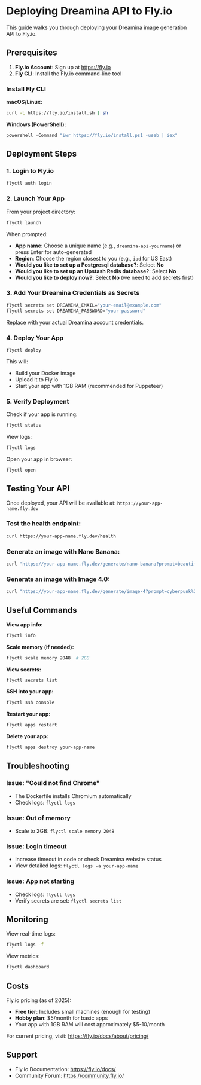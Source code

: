 # Deploying Dreamina API to Fly.io

This guide walks you through deploying your Dreamina image generation API to Fly.io.

## Prerequisites

1. **Fly.io Account**: Sign up at https://fly.io
2. **Fly CLI**: Install the Fly.io command-line tool

### Install Fly CLI

**macOS/Linux:**
```bash
curl -L https://fly.io/install.sh | sh
```

**Windows (PowerShell):**
```powershell
powershell -Command "iwr https://fly.io/install.ps1 -useb | iex"
```

## Deployment Steps

### 1. Login to Fly.io
```bash
flyctl auth login
```

### 2. Launch Your App
From your project directory:
```bash
flyctl launch
```

When prompted:
- **App name**: Choose a unique name (e.g., `dreamina-api-yourname`) or press Enter for auto-generated
- **Region**: Choose the region closest to you (e.g., `iad` for US East)
- **Would you like to set up a Postgresql database?**: Select **No**
- **Would you like to set up an Upstash Redis database?**: Select **No**
- **Would you like to deploy now?**: Select **No** (we need to add secrets first)

### 3. Add Your Dreamina Credentials as Secrets
```bash
flyctl secrets set DREAMINA_EMAIL="your-email@example.com"
flyctl secrets set DREAMINA_PASSWORD="your-password"
```

Replace with your actual Dreamina account credentials.

### 4. Deploy Your App
```bash
flyctl deploy
```

This will:
- Build your Docker image
- Upload it to Fly.io
- Start your app with 1GB RAM (recommended for Puppeteer)

### 5. Verify Deployment

Check if your app is running:
```bash
flyctl status
```

View logs:
```bash
flyctl logs
```

Open your app in browser:
```bash
flyctl open
```

## Testing Your API

Once deployed, your API will be available at: `https://your-app-name.fly.dev`

### Test the health endpoint:
```bash
curl https://your-app-name.fly.dev/health
```

### Generate an image with Nano Banana:
```bash
curl "https://your-app-name.fly.dev/generate/nano-banana?prompt=beautiful%20sunset%20over%20mountains"
```

### Generate an image with Image 4.0:
```bash
curl "https://your-app-name.fly.dev/generate/image-4?prompt=cyberpunk%20city%20at%20night"
```

## Useful Commands

**View app info:**
```bash
flyctl info
```

**Scale memory (if needed):**
```bash
flyctl scale memory 2048  # 2GB
```

**View secrets:**
```bash
flyctl secrets list
```

**SSH into your app:**
```bash
flyctl ssh console
```

**Restart your app:**
```bash
flyctl apps restart
```

**Delete your app:**
```bash
flyctl apps destroy your-app-name
```

## Troubleshooting

### Issue: "Could not find Chrome"
- The Dockerfile installs Chromium automatically
- Check logs: `flyctl logs`

### Issue: Out of memory
- Scale to 2GB: `flyctl scale memory 2048`

### Issue: Login timeout
- Increase timeout in code or check Dreamina website status
- View detailed logs: `flyctl logs -a your-app-name`

### Issue: App not starting
- Check logs: `flyctl logs`
- Verify secrets are set: `flyctl secrets list`

## Monitoring

View real-time logs:
```bash
flyctl logs -f
```

View metrics:
```bash
flyctl dashboard
```

## Costs

Fly.io pricing (as of 2025):
- **Free tier**: Includes small machines (enough for testing)
- **Hobby plan**: $5/month for basic apps
- Your app with 1GB RAM will cost approximately $5-10/month

For current pricing, visit: https://fly.io/docs/about/pricing/

## Support

- Fly.io Documentation: https://fly.io/docs/
- Community Forum: https://community.fly.io/
